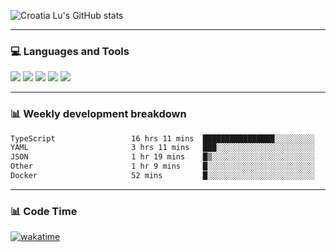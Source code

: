 ![Croatia Lu's GitHub stats](https://github-readme-stats.vercel.app/api?username=croatialu&show_icons=true&theme=transparent)

<hr>

### 💻 Languages and Tools

<code><a href="https://nodejs.org/en"><img src="https://api.iconify.design/skill-icons:nodejs-light.svg" /></a></code>
<code><a href="https://www.typescriptlang.org/"><img src="https://api.iconify.design/logos:typescript-icon.svg" /></a></code>
<code><a href="https://react.dev"><img src="https://api.iconify.design/logos:react.svg" /></a></code>
<code><a href="https://github.com/vuejs/core"><img src="https://api.iconify.design/logos:vue.svg" /></a></code> 
<code><a href="https://www.docker.com/"><img src="https://api.iconify.design/logos:docker-icon.svg" /></a></code> 

<hr>

### 📊 Weekly development breakdown

<!--START_SECTION:waka-->

```txt
TypeScript                 16 hrs 11 mins  ████████████████░░░░░░░░░   63.76 %
YAML                       3 hrs 11 mins   ███░░░░░░░░░░░░░░░░░░░░░░   12.60 %
JSON                       1 hr 19 mins    █▒░░░░░░░░░░░░░░░░░░░░░░░   05.23 %
Other                      1 hr 9 mins     █░░░░░░░░░░░░░░░░░░░░░░░░   04.53 %
Docker                     52 mins         █░░░░░░░░░░░░░░░░░░░░░░░░   03.45 %
```

<!--END_SECTION:waka-->

<hr>

### 📊 Code Time

[![wakatime](https://wakatime.com/badge/user/385c169e-5cb1-4640-b485-74e2af473e5d.svg)](https://wakatime.com/@croatialu)
